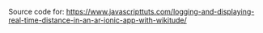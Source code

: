 Source code for: https://www.javascripttuts.com/logging-and-displaying-real-time-distance-in-an-ar-ionic-app-with-wikitude/
